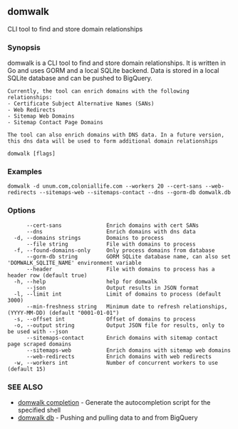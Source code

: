 ## domwalk

CLI tool to find and store domain relationships

### Synopsis

domwalk is a CLI tool to find and store domain relationships.
	It is written in Go and uses GORM and a local SQLite backend.
	Data is stored in a local SQLite database and can be pushed to BigQuery.

	Currently, the tool can enrich domains with the following relationships:
	- Certificate Subject Alternative Names (SANs)
	- Web Redirects
	- Sitemap Web Domains
	- Sitemap Contact Page Domains

	The tool can also enrich domains with DNS data. In a future version, this dns data will be used to form additional domain relationships
	

```
domwalk [flags]
```

### Examples

```
domwalk -d unum.com,coloniallife.com --workers 20 --cert-sans --web-redirects --sitemaps-web --sitemaps-contact --dns --gorm-db domwalk.db
```

### Options

```
      --cert-sans              Enrich domains with cert SANs
      --dns                    Enrich domains with dns data
  -d, --domains strings        Domains to process
      --file string            File with domains to process
  -f, --found-domains-only     Only process domains from database
      --gorm-db string         GORM SQLite database name, can also set 'DOMWALK_SQLITE_NAME' environment variable
      --header                 File with domains to process has a header row (default true)
  -h, --help                   help for domwalk
      --json                   Output results in JSON format
  -l, --limit int              Limit of domains to process (default 3000)
      --min-freshness string   Minimum date to refresh relationships, (YYYY-MM-DD) (default "0001-01-01")
  -s, --offset int             Offset of domains to process
  -o, --output string          Output JSON file for results, only to be used with --json
      --sitemaps-contact       Enrich domains with sitemap contact page scraped domains
      --sitemaps-web           Enrich domains with sitemap web domains
      --web-redirects          Enrich domains with web redirects
  -w, --workers int            Number of concurrent workers to use (default 15)
```

### SEE ALSO

* [domwalk completion](domwalk_completion.md)	 - Generate the autocompletion script for the specified shell
* [domwalk db](domwalk_db.md)	 - Pushing and pulling data to and from BigQuery


